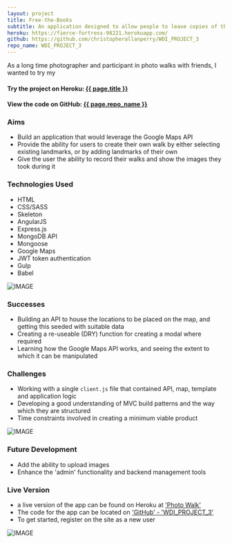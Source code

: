 ```yaml
---
layout: project
title: Free-the-Books
subtitle: An application designed to allow people to leave copies of their books in public spaces, for others to find, then use our app to record its discovery, eventually leaving it in another location for someone new to find and perpetuate the books’ journey.
heroku: https://fierce-fortress-98221.herokuapp.com/
github: https://github.com/christopherallanperry/WDI_PROJECT_3
repo_name: WDI_PROJECT_3
---
```


As a long time photographer and participant in photo walks with friends, I wanted to try my

<h4>Try the project on Heroku: <a href="{{ page.heroku }}">{{ page.title }}</a></h4>
<h4>View the code on GitHub: <a href="{{ page.github }}">{{ page.repo_name }}</a></h4>

### Aims
- Build an application that would leverage the Google Maps API
- Provide the ability for users to create their own walk by either selecting existing landmarks, or by adding landmarks of their own
- Give the user the ability to record their walks and show the images they took during it

### Technologies Used
- HTML
- CSS/SASS
- Skeleton
- AngularJS
- Express.js
- MongoDB API
- Mongoose
- Google Maps
- JWT token authentication
- Gulp
- Babel

![IMAGE]()

### Successes
- Building an API to house the locations to be placed on the map, and getting this seeded with suitable data
- Creating a re-useable (DRY) function for creating a modal where required
- Learning how the Google Maps API works, and seeing the extent to which it can be manipulated


### Challenges
- Working with a single `client.js` file that contained API, map, template and application logic
- Developing a good understanding of MVC build patterns and the way which they are structured
- Time constraints involved in creating a minimum viable product


![IMAGE]()

### Future Development
- Add the ability to upload images
- Enhance the 'admin' functionality and backend management tools


### Live Version
- a live version of the app can be found on Heroku at ['Photo Walk'](https://fierce-fortress-98221.herokuapp.com/)
- The code for the app can be located on ['GitHub' - 'WDI_PROJECT_3'](https://github.com/christopherallanperry/WDI_PROJECT_3)
- To get started, register on the site as a new user

![IMAGE]()
